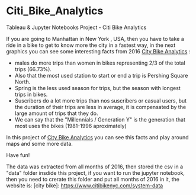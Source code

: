 # Citi_Bike_Analytics
Tableau &amp; Jupyter Notebooks Project - Citi Bike Analytics


If you are going to Manhattan in New York , USA, then you have to take a ride in a bike to get to know more the city in a fastest way, in the next graphics you can see some interesting facts from 2016 [City Bike Analytics](https://public.tableau.com/profile/luis.macias5015#!/vizhome/CitiBikeAnalytics_16144076246500/BikesManhattan?publish=yes "Tableau from Luis Macías") : 

* males do more trips than women in bikes representing 2/3 of the total trips (66.73%).
* Also that the most used station to start or end a trip is Pershing Square North.
* Spring is the less used season for trips, but the season with longest trips in bikes.
* Suscribers do a lot more trips than nos suscribers or casual users, but the duration of their trips are less in average, it is compensated by the large amount of trips that they do.
* We can say that the "Millennials / Generation Y" is the generation that most uses the bikes (1981-1996 aproximately)

In this project of [City Bike Analytics](https://public.tableau.com/profile/luis.macias5015#!/vizhome/CitiBikeAnalytics_16144076246500/BikesManhattan?publish=yes "Tableau from Luis Macías") you can see this facts and play around maps and some more data.

Have fun!


The data was extracted from all months of 2016, then stored the csv in a "data" folder insdide this project, if you want to run the jupyter notebook, then you need to crerate this folder and put all months of 2016 in it, the website is: 
[city bike]: https://www.citibikenyc.com/system-data